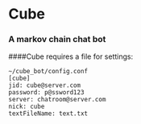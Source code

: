 Cube
====
### A markov chain chat bot

####Cube requires a file for settings:
```
~/cube_bot/config.conf
[cube]
jid: cube@server.com
password: p@ssword123
server: chatroom@server.com
nick: cube
textFileName: text.txt
```
